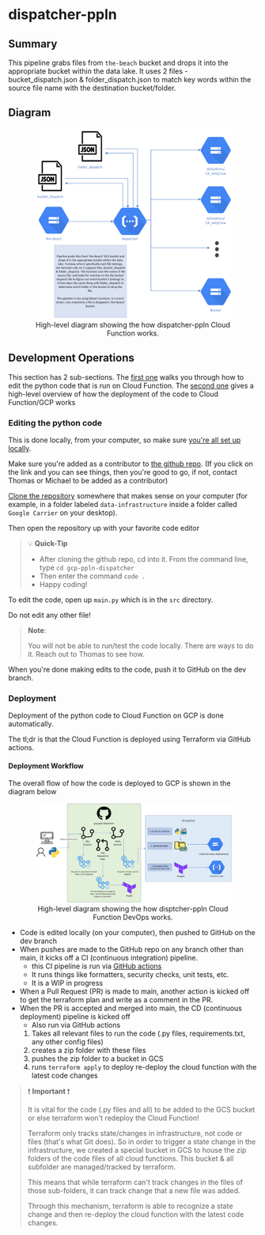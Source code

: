# dispatcher-ppln

## Summary

This pipeline grabs files from `the-beach` bucket and drops it into the appropriate bucket within the data lake. It uses 2 files - bucket_dispatch.json & folder_dispatch.json to match key words within the source file name with the destination bucket/folder.



## Diagram

<figure align="center">
    <img src="../../../imgs/dispatcher ppln.png" width="95%">
  <figcaption>High-level diagram showing the how dispatcher-ppln Cloud Function works.</figcaption>
</figure>


## Development Operations

This section has 2 sub-sections. The [first one](#editing-the-python-code) walks you through how to edit the python code that is run on Cloud Function. The [second one](#deployment) gives a high-level overview of how the deployment of the code to Cloud Function/GCP works

### Editing the python code

This is done locally, from your computer, so make sure [you're all set up locally](https://github.com/CarrierOps/1P-Wiki/blob/main/ByteSizedLearning/TinyTechTidbits/Setting-up-your-computer.md).

Make sure you're added as a contributor to [the github repo](https://github.com/CarrierOps/gcp-ppln-dispatcher). (If you click on the link and you can see things, then you're good to go, if not, contact Thomas or Michael to be added as a contributor)

[Clone the repository](https://github.com/CarrierOps/1P-Wiki/blob/main/ByteSizedLearning/TinyTechTidbits/CodeMunchies/hello-github.md#cloning) somewhere that makes sense on your computer (for example, in a folder labeled `data-infrastructure` inside a folder called `Google Carrier` on your desktop).

Then open the repository up with your favorite code editor

> :bulb: **Quick-Tip**
>
> - After cloning the github repo, cd into it. From the command line, type `cd gcp-ppln-dispatcher` 
> - Then enter the command `code .`
> - Happy coding!

To edit the code, open up `main.py` which is in the `src` directory.

Do not edit any other file!

> **Note**:
>
> You will not be able to run/test the code locally. There are ways to do it. Reach out to Thomas to see how.

When you're done making edits to the code, push it to GitHub on the dev branch.

### Deployment

Deployment of the python code to Cloud Function on GCP is done automatically.

The tl;dr is that the Cloud Function is deployed using Terraform via GitHub actions.

#### Deployment Workflow

The overall flow of how the code is deployed to GCP is shown in the diagram below

<figure align="center">
    <img src="../../../imgs/dispatcher-devops.png" width="95%">
  <figcaption>High-level diagram showing the how disptcher-ppln Cloud Function DevOps works.</figcaption>
</figure>

- Code is edited locally (on your computer), then pushed to GitHub on the dev branch
- When pushes are made to the GitHub repo on any branch other than main, it kicks off a CI (continuous integration) pipeline.
  - this CI pipeline is run via [GitHub actions](https://github.com/CarrierOps/1P-Wiki/blob/main/ByteSizedLearning/TinyTechTidbits/CodeMunchies/hello-github.md#github-actions)
  - It runs things like formatters, security checks, unit tests, etc.
  - It is a WIP in progress
- When a Pull Request (PR) is made to main, another action is kicked off to get the terraform plan and write as a comment in the PR.
- When the PR is accepted and merged into main, the CD (continuous deployment) pipeline is kicked off
  - Also run via GitHub actions
  1. Takes all relevant files to run the code (.py files, requirements.txt, any other config files)
  2. creates a zip folder with these files
  3. pushes the zip folder to a bucket in GCS
  4. runs `terraform apply` to deploy re-deploy the cloud function with the latest code changes

> :exclamation: **Important** :exclamation:
>
> It is vital for the code (.py files and all) to be added to the GCS bucket or else terraform won't redeploy the Cloud Function!
>
> Terraform only tracks state/changes in infrastructure, not code or files (that's what Git does). So in order to trigger a state change in the infrastructure, we created a special bucket in GCS to house the zip folders of the code files of all cloud functions. This bucket & all subfolder are managed/tracked by terraform.
>
> This means that while terraform can't track changes in the files of those sub-folders, it can track change that a new file was added.
>
> Through this mechanism, terraform is able to recognize a state change and then re-deploy the cloud function with the latest code changes.
